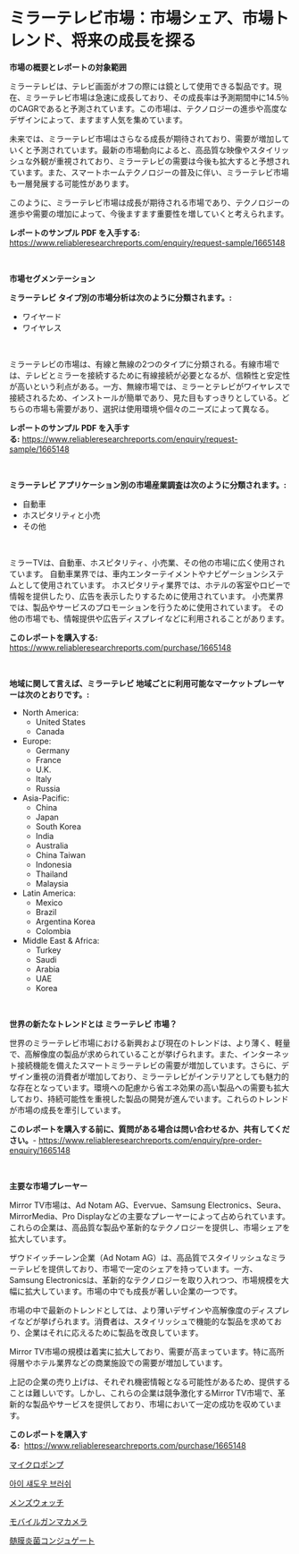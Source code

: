 <p><h1>ミラーテレビ市場：市場シェア、市場トレンド、将来の成長を探る</h1></p><p><strong>市場の概要とレポートの対象範囲</strong></p>
<p><p>ミラーテレビは、テレビ画面がオフの際には鏡として使用できる製品です。現在、ミラーテレビ市場は急速に成長しており、その成長率は予測期間中に14.5％のCAGRであると予測されています。この市場は、テクノロジーの進歩や高度なデザインによって、ますます人気を集めています。</p><p>未来では、ミラーテレビ市場はさらなる成長が期待されており、需要が増加していくと予測されています。最新の市場動向によると、高品質な映像やスタイリッシュな外観が重視されており、ミラーテレビの需要は今後も拡大すると予想されています。また、スマートホームテクノロジーの普及に伴い、ミラーテレビ市場も一層発展する可能性があります。</p><p>このように、ミラーテレビ市場は成長が期待される市場であり、テクノロジーの進歩や需要の増加によって、今後ますます重要性を増していくと考えられます。</p></p>
<p><strong>レポートのサンプル PDF を入手する:</strong> <a href="https://www.reliableresearchreports.com/enquiry/request-sample/1665148">https://www.reliableresearchreports.com/enquiry/request-sample/1665148</a></p>
<p>&nbsp;</p>
<p><strong>市場セグメンテーション</strong></p>
<p><strong>ミラーテレビ タイプ別の市場分析は次のように分類されます。:</strong></p>
<p><ul><li>ワイヤード</li><li>ワイヤレス</li></ul></p>
<p>&nbsp;</p>
<p><p>ミラーテレビの市場は、有線と無線の2つのタイプに分類される。有線市場では、テレビとミラーを接続するために有線接続が必要となるが、信頼性と安定性が高いという利点がある。一方、無線市場では、ミラーとテレビがワイヤレスで接続されるため、インストールが簡単であり、見た目もすっきりとしている。どちらの市場も需要があり、選択は使用環境や個々のニーズによって異なる。</p></p>
<p><strong>レポートのサンプル PDF を入手する:</strong>&nbsp;<a href="https://www.reliableresearchreports.com/enquiry/request-sample/1665148">https://www.reliableresearchreports.com/enquiry/request-sample/1665148</a></p>
<p>&nbsp;</p>
<p><strong> ミラーテレビ アプリケーション別の市場産業調査は次のように分類されます。:</strong></p>
<p><ul><li>自動車</li><li>ホスピタリティと小売</li><li>その他</li></ul></p>
<p>&nbsp;</p>
<p><p>ミラーTVは、自動車、ホスピタリティ、小売業、その他の市場に広く使用されています。 自動車業界では、車内エンターテイメントやナビゲーションシステムとして使用されています。 ホスピタリティ業界では、ホテルの客室やロビーで情報を提供したり、広告を表示したりするために使用されています。 小売業界では、製品やサービスのプロモーションを行うために使用されています。 その他の市場でも、情報提供や広告ディスプレイなどに利用されることがあります。</p></p>
<p><strong>このレポートを購入する:</strong>&nbsp; <a href="https://www.reliableresearchreports.com/purchase/1665148">https://www.reliableresearchreports.com/purchase/1665148</a></p>
<p>&nbsp;</p>
<p><strong>地域に関して言えば、ミラーテレビ 地域ごとに利用可能なマーケットプレーヤーは次のとおりです。:</strong></p>
<p><ul>
    <li>
        North America:
        <ul>
            <li>United States</li>
            <li>Canada</li>
        </ul>
    </li>
    <li>
        Europe:
        <ul>
            <li>Germany</li>
            <li>France</li>
            <li>U.K.</li>
            <li>Italy</li>
            <li>Russia</li>
        </ul>
    </li>
    <li>
        Asia-Pacific:
        <ul>
            <li>China</li>
            <li>Japan</li>
            <li>South Korea</li>
            <li>India</li>
            <li>Australia</li>
            <li>China Taiwan</li>
            <li>Indonesia</li>
            <li>Thailand</li>
            <li>Malaysia</li>
        </ul>
    </li>
    <li>
        Latin America:
        <ul>
            <li>Mexico</li>
            <li>Brazil</li>
            <li>Argentina Korea</li>
            <li>Colombia</li>
        </ul>
    </li>
    <li>
        Middle East & Africa:
        <ul>
            <li>Turkey</li>
            <li>Saudi</li>
            <li>Arabia</li>
            <li>UAE</li>
            <li>Korea</li>
        </ul>
    </li>
    </ul></p>
<p>&nbsp;</p>
<p><strong>世界の新たなトレンドとは ミラーテレビ 市場？</strong></p>
<p><p>世界のミラーテレビ市場における新興および現在のトレンドは、より薄く、軽量で、高解像度の製品が求められていることが挙げられます。また、インターネット接続機能を備えたスマートミラーテレビの需要が増加しています。さらに、デザイン重視の消費者が増加しており、ミラーテレビがインテリアとしても魅力的な存在となっています。環境への配慮から省エネ効果の高い製品への需要も拡大しており、持続可能性を重視した製品の開発が進んでいます。これらのトレンドが市場の成長を牽引しています。</p></p>
<p><strong>このレポートを購入する前に、質問がある場合は問い合わせるか、共有してください。</strong>- <a href="https://www.reliableresearchreports.com/enquiry/pre-order-enquiry/1665148">https://www.reliableresearchreports.com/enquiry/pre-order-enquiry/1665148</a></p>
<p>&nbsp;</p>
<p><strong>主要な市場プレーヤー</strong></p>
<p><p>Mirror TV市場は、Ad Notam AG、Evervue、Samsung Electronics、Seura、MirrorMedia、Pro Displayなどの主要なプレーヤーによって占められています。これらの企業は、高品質な製品や革新的なテクノロジーを提供し、市場シェアを拡大しています。</p><p>ザウドイッチーレン企業（Ad Notam AG）は、高品質でスタイリッシュなミラーテレビを提供しており、市場で一定のシェアを持っています。一方、Samsung Electronicsは、革新的なテクノロジーを取り入れつつ、市場規模を大幅に拡大しています。市場の中でも成長が著しい企業の一つです。</p><p>市場の中で最新のトレンドとしては、より薄いデザインや高解像度のディスプレイなどが挙げられます。消費者は、スタイリッシュで機能的な製品を求めており、企業はそれに応えるために製品を改良しています。</p><p>Mirror TV市場の規模は着実に拡大しており、需要が高まっています。特に高所得層やホテル業界などの商業施設での需要が増加しています。</p><p>上記の企業の売り上げは、それぞれ機密情報となる可能性があるため、提供することは難しいです。しかし、これらの企業は競争激化するMirror TV市場で、革新的な製品やサービスを提供しており、市場において一定の成功を収めています。</p></p>
<p><strong>このレポートを購入する:</strong>&nbsp;&nbsp;<a href="https://www.reliableresearchreports.com/purchase/1665148">https://www.reliableresearchreports.com/purchase/1665148</a></p>
<p><p><a href="https://medium.com/@jonathanailey6577467/%E3%83%9E%E3%82%A4%E3%82%AF%E3%83%AD%E3%83%9D%E3%83%B3%E3%83%97%E5%B8%82%E5%A0%B4%E3%81%AE%E3%82%A4%E3%83%B3%E3%82%B5%E3%82%A4%E3%83%88-%E5%B8%82%E5%A0%B4%E5%8B%95%E5%90%91-%E6%88%90%E9%95%B7-2024%E5%B9%B4%E3%81%8B%E3%82%892031%E5%B9%B4%E3%81%BE%E3%81%A7%E3%81%AE%E4%BA%88%E6%B8%AC-4e55afe511a6">マイクロポンプ</a></p><p><a href="https://medium.com/@llanajer/%EC%95%84%EC%9D%B4-%EC%84%80%EB%8F%84%EC%9A%B0-%EB%B8%8C%EB%9F%AC%EC%8B%9C-%EC%8B%9C%EC%9E%A5-%EA%B7%9C%EB%AA%A8-%EB%B0%8F-%EC%8B%9C%EC%9E%A5-%EB%8F%99%ED%96%A5-%EC%82%B0%EC%97%85-%EC%A0%84%EB%B0%98%EC%A0%81%EC%9D%B8-%EA%B0%9C%EC%9A%94-2024%EB%85%84%EB%B6%80%ED%84%B0-2031%EB%85%84%EA%B9%8C%EC%A7%80-aaaa48ef02f2">아이 섀도우 브러쉬</a></p><p><a href="https://github.com/vlcostes/Market-Research-Report-List-1/blob/main/149716014576.md">メンズウォッチ</a></p><p><a href="https://medium.com/@edwards13jessica/%E3%83%A2%E3%83%90%E3%82%A4%E3%83%AB%E3%82%AC%E3%83%B3%E3%83%9E%E3%82%AB%E3%83%A1%E3%83%A9%E5%B8%82%E5%A0%B4%E3%81%AF-2031%E5%B9%B4%E3%81%BE%E3%81%A7%E3%81%AE%E5%B8%82%E5%A0%B4%E3%82%B7%E3%82%A7%E3%82%A2-%E3%82%B5%E3%82%A4%E3%82%BA-%E3%81%8A%E3%82%88%E3%81%B3%E4%BA%88%E6%B8%AC%E3%81%95%E3%82%8C%E3%82%8B%E4%BA%88%E6%B8%AC%E3%81%AB%E7%84%A6%E7%82%B9%E3%82%92%E5%BD%93%E3%81%A6%E3%81%A6%E3%81%84%E3%81%BE%E3%81%99-729ab58c701e">モバイルガンマカメラ</a></p><p><a href="https://github.com/EstaSprer20231/Market-Research-Report-List-1/blob/main/914347514577.md">髄膜炎菌コンジュゲート</a></p></p>